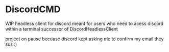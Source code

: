 # DiscordCMD
WIP headless client for discord meant for users who need to acess discord within a terminal
successor of DiscordHeadlessClient

project on pause becuase discord kept asking me to confirm my email they sus :)
